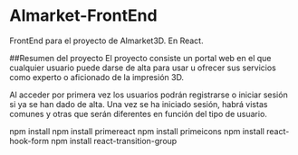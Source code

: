 # Almarket-FrontEnd
 FrontEnd para el proyecto de Almarket3D. En React.
 
 ##Resumen del proyecto
 El proyecto consiste un portal web en el que cualquier usuario puede darse de alta para usar u ofrecer sus servicios como experto o aficionado de la impresión 3D.

Al acceder por primera vez los usuarios podrán registrarse o iniciar sesión si ya se han dado de alta.
Una vez se ha iniciado sesión, habrá vistas comunes y otras que serán diferentes en función del tipo de usuario.

 
 
npm install
npm install primereact
npm install primeicons
npm install react-hook-form
npm install react-transition-group
